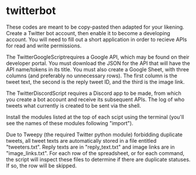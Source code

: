# twitterbot

These codes are meant to be copy-pasted then adapted for your likening. Create a Twitter bot account, then enable it to become a developing account. You will need to fill out a short application in order to recieve APIs for read and write permissions.

The TwitterGoogleScriptrequires a Google API, which may be found on their developer portal. You must download the JSON for the API that will have the API name/tokens in its title. You must also create a Google Sheet, with three columns (and preferably no unnecessary rows). The first column is the tweet text, the second is the reply tweet ID, and the third is the image link.

The TwitterDiscordScript requires a Discord app to be made, from which you create a bot account and receive its subsequent APIs. The log of who tweets what currently is created to be sent via the shell. 

Install the modules listed at the top of each scipt using the terminal (you'll see the names of these modules following "import").

Due to Tweepy (the required Twitter python module) forbidding duplicate tweets, all tweet texts are automatically stored in a file entitled "tweeters.txt". Reply texts are in "reply_text.txt" and image links are in "image_links.txt". For each row of the spreadsheet, or for each command, the script will inspect these files to determine if there are duplicate statuses. If so, the row will be skipped. 
